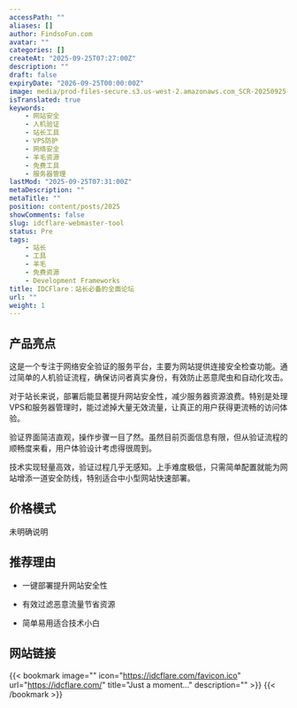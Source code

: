 ```yaml
---
accessPath: ""
aliases: []
author: FindsoFun.com
avatar: ""
categories: []
createAt: "2025-09-25T07:27:00Z"
description: ""
draft: false
expiryDate: "2026-09-25T00:00:00Z"
image: media/prod-files-secure.s3.us-west-2.amazonaws.com_SCR-20250925-nsep.png
isTranslated: true
keywords:
    - 网站安全
    - 人机验证
    - 站长工具
    - VPS防护
    - 网络安全
    - 羊毛资源
    - 免费工具
    - 服务器管理
lastMod: "2025-09-25T07:31:00Z"
metaDescription: ""
metaTitle: ""
position: content/posts/2025
showComments: false
slug: idcflare-webmaster-tool
status: Pre
tags:
    - 站长
    - 工具
    - 羊毛
    - 免费资源
    - Development Frameworks
title: IDCFlare：站长必备的全面论坛
url: ""
weight: 1
---
```

## 产品亮点
这是一个专注于网络安全验证的服务平台，主要为网站提供连接安全检查功能。通过简单的人机验证流程，确保访问者真实身份，有效防止恶意爬虫和自动化攻击。

对于站长来说，部署后能显著提升网站安全性，减少服务器资源浪费。特别是处理VPS和服务器管理时，能过滤掉大量无效流量，让真正的用户获得更流畅的访问体验。

验证界面简洁直观，操作步骤一目了然。虽然目前页面信息有限，但从验证流程的顺畅度来看，用户体验设计考虑得很周到。

技术实现轻量高效，验证过程几乎无感知。上手难度极低，只需简单配置就能为网站增添一道安全防线，特别适合中小型网站快速部署。

## 价格模式
<!--more-->未明确说明

## 推荐理由
- 一键部署提升网站安全性

- 有效过滤恶意流量节省资源

- 简单易用适合技术小白

## 网站链接
{{< bookmark image="<no value>" icon="https://idcflare.com/favicon.ico" url="https://idcflare.com/" title="Just a moment..." description="" >}}
{{< /bookmark >}}

